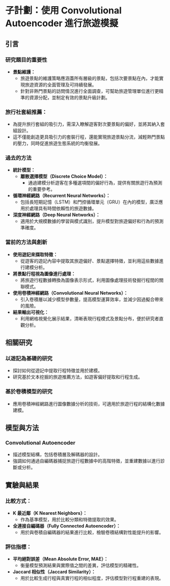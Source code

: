 


# **子計劃：使用 Convolutional Autoencoder 進行旅遊模擬**
## **引言**

### **研究題目的重要性**
- **景點維護：**
    - 旅遊景點的維護策略應涵蓋所有層級的景點，包括次要景點在內，才能實現旅遊資源的全面管理及可持續發展。
    - 針對非熱門景點的訪問情況進行全面調查，可幫助旅遊管理單位進行更精準的資源分配，並制定有效的景點升級計劃。
### **旅行社套組推薦：**
- 為提升旅行套組的吸引力，需深入瞭解遊客對次要景點的偏好，並將其納入套組設計。
- 這不僅能創造更具吸引力的套裝行程，還能實現旅遊景點分流，減輕熱門景點的壓力，同時促進旅遊生態系統的均衡發展。

### **過去的方法**
- **統計模型：**
    - **離散選擇模型（Discrete Choice Model）：**
        - 通過建模分析遊客在多種選項間的偏好行為，提供有關旅遊行為預測的重要參考。
- **循環神經網路（Recurrent Neural Networks）：**
    - 包括長短期記憶（LSTM）和門控循環單元（GRU）在內的模型，廣泛應用於處理具有時間依賴性的旅遊數據。
- **深度神經網路（Deep Neural Networks）：**
    - 適用於大規模數據的學習與模式識別，提升模型對旅遊偏好和行為的預測準確度。

### **當前的方法與創新**
- **使用遊記來擷取特徵：**
    - 從遊客的遊記內容中提取其旅遊偏好、景點選擇特徵，並利用這些數據進行建模分析。
- **將景點行程視為圖像進行處理：**
    - 將旅遊行程數據轉換為圖像表示形式，利用圖像處理技術發掘行程間的關聯模式。
- **使用卷積神經網路（Convolutional Neural Networks）：**
    - 引入卷積層以減少模型參數量，提高模型運算效率，並減少因過擬合帶來的風險。
- **結果輸出可視化：**
    - 利用網格視覺化展示結果，清晰表現行程模式及景點分布，便於研究者直觀分析。


## **相關研究**
### **以遊記為基礎的研究**
- 探討如何從遊記中提取行程特徵並用於建模。
- 研究基於文本挖掘的旅遊推薦方法，如遊客偏好提取和行程生成。

### **基於卷積模型的研究**
- 應用卷積神經網路進行圖像數據分析的技術，可適用於旅遊行程的結構化數據建模。


## **模型與方法**
### **Convolutional Autoencoder**
- 描述模型結構，包括卷積層及解碼器的設計。
- 強調如何通過自編碼器捕捉旅遊行程數據中的高階特徵，並重建數據以進行診斷或分析。


## **實驗與結果**
### **比較方式：**
- **K 最近鄰（K Nearest Neighbors）：**
    - 作為基準模型，用於比較分類和特徵提取的效果。
- **全連接自編碼器（Fully Connected Autoencoder）：**
    - 用於與卷積自編碼器的結果進行比較，檢驗卷積結構對性能提升的影響。
### **評估指標：**
- **平均絕對誤差（Mean Absolute Error, MAE）：**
    - 衡量模型預測結果與實際值之間的差異，評估模型的精確性。
- **Jaccard 相似性（Jaccard Similarity）：**
    - 用於比較生成行程與真實行程的相似程度，評估模型對行程重建的表現。

